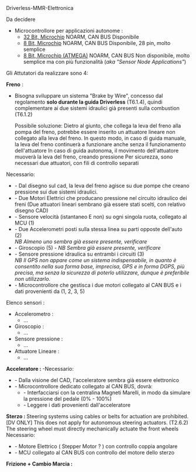 <html>
<body>
Driverless-MMR-Elettronica

<p>Da decidere</p>
<ul>
  <li>Microcontrollore per applicazioni autonome :
    <ul>
      <li><a href="https://www.microchip.com/wwwproducts/en/PIC32MZ1024ECH064"> 32 Bit, Microchip</a> NOARM, CAN BUS Disponibile</li>
      <li><a href="https://www.microchip.com/wwwproducts/en/PIC18F26K83"> 8 Bit, Microchip</a> NOARM, CAN BUS Disponibile, 28 pin, molto semplice</li>
      <li><a href="https://www.microchip.com/wwwproducts/en/PIC18F26K83"> 8 Bit, Microchip (ATMEGA)</a> NOARM, CAN BUS Non disponibile, molto semplice ma con più funzionalità (<i>aka "Sensor Node Applications"</i>)</li>
    </ul>
  </li>
</ul>

<p>Gli Attutatori da realizzare sono 4:</p>
  <b>Freno</b> :
    <ul>
	<li>
    Bisogna sviluppare un sistema "Brake by Wire", concesso dal regolamento <b>solo durante la guida Driverless</b> (T6.1.4), quindi
    complementare ai due sistemi idraulici già presenti sulla combustion (T6.1.2)
    <p>Possibile soluzione: Dietro al giunto, che collega la leva del freno alla pompa del freno, potrebbe essere inserito un attuatore lineare non collegato
    alla leva del freno. In questo modo, in caso di guida manuale, la leva del freno continuerà a funzionare anche senza il funzionamento dell'attuatore
    In caso di guida autonoma, il movimento dell'attuatore muoverà la leva del freno, creando pressione
    Per sicurezza, sono necessari due attuatori, con fili di controllo separati
    </p>
	</li>
	</ul>
    <p>Necessario:</p>
    <ul>
      <li>- Dal disegno sul cad, la leva del freno agisce su due pompe che creano pressione sui due sistemi idraulici.</li>
      <li>- Due Motori Elettrici che producano pressione nel circuito idraulico dei freni (Due attuatori lineari sembrano già essere stati scelti, con relativo disegno CAD)</li>
      <li>- Sensore velocità (istantaneo E non) su ogni singola ruota, collegato al MCU (1)
      </li>
      <li>- Due Accelerometri posti sulla stessa linea su parti opposte dell'auto (2) <br><i> NB Almeno uno sembra già essere presente, verificare </i></li>
      <li>- Giroscopio (5) - <i>NB Sembra già essere presente, verificare</i></li>
      <li>- Sensore pressione idraulica su entrambi i circuiti (3)
      <br><i>NB Il GPS non appare come un sistema indispensabile, in quanto è consentito nella sua forma base, imprecisa, GPS
      e in forma DGPS, più precisa, ma senza la sicurezza di poterlo utilizzare, dunque è preferibile non utilizzarlo.
      </i></li><li>- Microcontrollore che gestisca i due motori collegato al CAN BUS e i dati provenienti da (1, 2, 3, 5) </p>
      </li>
      </ul>
    Elenco sensori :
    <ul>
        <li> Accelerometro :
          <ul>
            <li> ... </li>
          </ul>
        </li>
        <li> Giroscopio :
          <ul>
            <li> ... </li>
          </ul>
        </li>
        <li> Sensore pressione :
          <ul>
            <li> ... </li>
          </ul>
        </li>
        <li> Attuatore Lineare :
          <ul>
            <li> ... </li>
          </ul>
        </li>
    </ul>
<b>Acceleratore : </b>
  -Necessario: 
  <ul>
    <li>- Dalla visione del CAD, l'acceleratore sembra già essere elettronico </li>
    <li>- Microcontrollore dedicato collegato al CAN BUS, dovrà:
      <ul>
		<li>- Interfacciarsi con la centralina Magneti Marelli, in modo da simulare la pressione del pedale (0% - 100%)</li>
		<li>- Leggere i dati provenienti dall'acceleratore</ul>
	  </ul>
	</li>
  </ul>
<b>Sterzo : </b>
  Steering systems using cables or belts for actuation are prohibited.
  [DV ONLY] This does not apply for autonomous steering actuators.
  (T2.6.2) The steering wheel must directly mechanically actuate the front wheels
  Necessario: 
  <ul>
    <li>- Motore Elettrico ( Stepper Motor ? ) con controllo coppia angolare </li>
    <li>- MCU collegato al CAN BUS con controllo del motore dello sterzo </li>
  </ul>
<b> Frizione + Cambio Marcia : </b>
</body>
</html>
